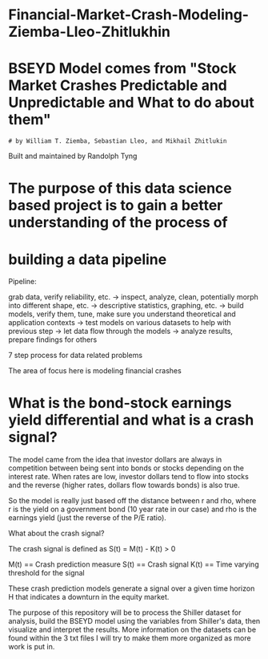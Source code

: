 # Financial-Market-Crash-Modeling-Ziemba-Lleo-Zhitlukhin

# BSEYD Model comes from "Stock Market Crashes Predictable and Unpredictable and What to do about them" 
    # by William T. Ziemba, Sebastian Lleo, and Mikhail Zhitlukin


Built and maintained by Randolph Tyng

# The purpose of this data science based project is to gain a better understanding of the process of
# building a data pipeline

Pipeline:

grab data, verify reliability, etc. ->
    inspect, analyze, clean, potentially morph into different shape, etc. ->
        descriptive statistics, graphing, etc. ->
            build models, verify them, tune, make sure you understand theoretical and application contexts ->
                test models on various datasets to help with previous step ->
                    let data flow through the models ->
                        analyze results, prepare findings for others

7 step process for data related problems

The area of focus here is modeling financial crashes


# What is the bond-stock earnings yield differential and what is a crash signal?

The model came from the idea that investor dollars are always in competition between being sent into bonds or stocks depending on the interest rate. When rates are low, investor
dollars tend to flow into stocks and the reverse (higher rates, dollars flow towards bonds) is also true. 

So the model is really just based off the distance between r and rho, where r is the yield on a government bond (10 year rate in our case) and rho is the earnings yield (just the 
reverse of the P/E ratio).

What about the crash signal?

The crash signal is defined as S(t) = M(t) - K(t) > 0

M(t) == Crash prediction measure
S(t) == Crash signal
K(t) == Time varying threshold for the signal

These crash prediction models generate a signal over a given time horizon H that indicates a downturn in the equity market.

The purpose of this repository will be to process the Shiller dataset for analysis, build the BSEYD model using the variables from Shiller's data, then visualize and interpret the results. More information on the datasets can be found within the 3 txt files I will try to make them more organized as more work is put in.